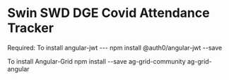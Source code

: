 # Swin SWD DGE Covid Attendance Tracker

Required:
To install angular-jwt
--- npm install @auth0/angular-jwt --save

To install Angular-Grid
npm install --save ag-grid-community ag-grid-angular
